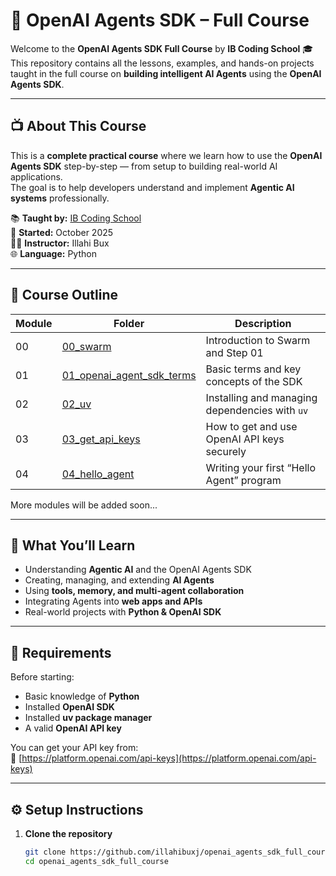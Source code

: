 # 🧠 OpenAI Agents SDK – Full Course

Welcome to the **OpenAI Agents SDK Full Course** by **IB Coding School** 🎓  
This repository contains all the lessons, examples, and hands-on projects taught in the full course on **building intelligent AI Agents** using the **OpenAI Agents SDK**.

---

## 📺 About This Course
This is a **complete practical course** where we learn how to use the **OpenAI Agents SDK** step-by-step — from setup to building real-world AI applications.  
The goal is to help developers understand and implement **Agentic AI systems** professionally.

📚 **Taught by:** [IB Coding School](https://www.youtube.com/@IBCodingSchool)  
📅 **Started:** October 2025  
🧑‍💻 **Instructor:** Illahi Bux  
🌐 **Language:** Python  

---

## 🧩 Course Outline

| Module | Folder | Description |
|---------|---------|-------------|
| 00 | [00_swarm](./00_swarm) | Introduction to Swarm and Step 01 |
| 01 | [01_openai_agent_sdk_terms](./01_openai_agent_sdk_terms) | Basic terms and key concepts of the SDK |
| 02 | [02_uv](./02_uv) | Installing and managing dependencies with `uv` |
| 03 | [03_get_api_keys](./03_get_api_keys) | How to get and use OpenAI API keys securely |
| 04 | [04_hello_agent](./04_hello_agent) | Writing your first “Hello Agent” program |

More modules will be added soon...

---

## 🚀 What You’ll Learn
- Understanding **Agentic AI** and the OpenAI Agents SDK
- Creating, managing, and extending **AI Agents**
- Using **tools, memory, and multi-agent collaboration**
- Integrating Agents into **web apps and APIs**
- Real-world projects with **Python & OpenAI SDK**

---

## 🧠 Requirements
Before starting:
- Basic knowledge of **Python**
- Installed **OpenAI SDK**
- Installed **uv package manager**
- A valid **OpenAI API key**

You can get your API key from:  
🔗 [https://platform.openai.com/api-keys](https://platform.openai.com/api-keys)

---

## ⚙️ Setup Instructions

1. **Clone the repository**
   ```bash
   git clone https://github.com/illahibuxj/openai_agents_sdk_full_course.git
   cd openai_agents_sdk_full_course
